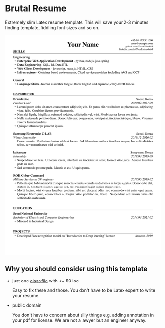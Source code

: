 # Brutal Resume

Extremely slim Latex resume template. This will save your 2-3 minutes finding template, fiddling font sizes and so on.

[![example resume image](./.github/example-resume.jpg)](./example-resume.pdf)

## Why you should consider using this template

* just one [class file](./resume.cls) with <= 50 loc

    Easy to fix these and those. You don't have to be Latex expert to write your resume.
* public domain

    You don't have to concern about silly things e.g. adding annotation in your pdf for license. We are not a lawyer but an engineer anyway.

